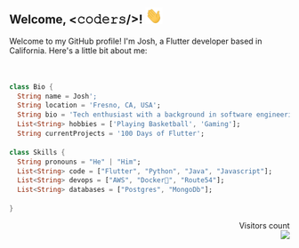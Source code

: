 ## Welcome, <𝚌𝚘𝚍𝚎𝚛𝚜/>! <img src="https://raw.githubusercontent.com/ABSphreak/ABSphreak/master/gifs/Hi.gif" width="30px"></h2>


Welcome to my GitHub profile! I'm Josh, a Flutter developer based in California. Here's a little bit about me:

```dart


class Bio {
  String name = Josh';
  String location = 'Fresno, CA, USA';
  String bio = 'Tech enthusiast with a background in software engineering and business.';
  List<String> hobbies = ['Playing Basketball', 'Gaming'];
  String currentProjects = '100 Days of Flutter';

class Skills {
  String pronouns = "He" | "Him";
  List<String> code = ["Flutter", "Python", "Java", "Javascript"];
  List<String> devops = ["AWS", "Docker🐳", "Route54"];
  List<String> databases = ["Postgres", "MongoDb"];
  
}
```


<p align="right"> 
  Visitors count<br>
  <img src="https://profile-counter.glitch.me/josh2c/count.svg" />
</p>
